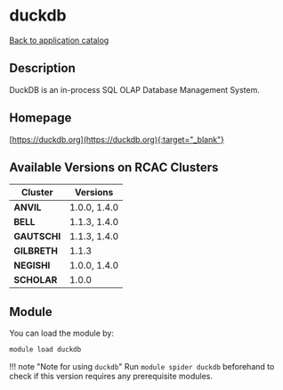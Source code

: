 # duckdb

[Back to application catalog](../app_catalog.md)

## Description

DuckDB is an in-process SQL OLAP Database Management System.

## Homepage

[https://duckdb.org](https://duckdb.org){:target="_blank"}

## Available Versions on RCAC Clusters

|Cluster|Versions|
|---|---|
**ANVIL**|1.0.0, 1.4.0
**BELL**|1.1.3, 1.4.0
**GAUTSCHI**|1.1.3, 1.4.0
**GILBRETH**|1.1.3
**NEGISHI**|1.0.0, 1.4.0
**SCHOLAR**|1.0.0

## Module

You can load the module by:

```bash
module load duckdb
```

!!! note "Note for using `duckdb`"
    Run `module spider duckdb` beforehand to check if this version requires any prerequisite modules.
